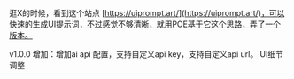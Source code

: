 逛X的时候，看到这个站点 [https://uiprompt.art/](https://uiprompt.art/)，可以快速的生成UI提示词，不过感觉不够清晰，就用POE基于它这个思路，弄了一个版本。

v1.0.0
增加：增加ai api 配置，支持自定义api key，支持自定义api url。
UI细节调整
